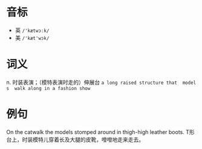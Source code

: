 # 音标

- 英 `/'kætwɔːk/`
- 美 `/'kæt'wɔk/`

# 词义

n. 时装表演；（模特表演时走的）伸展台
`a long raised structure that  model s  walk along in a fashion show`

# 例句

On the catwalk the models stomped around in thigh-high leather boots.
T形台上，时装模特儿穿着长及大腿的皮靴，噔噔地走来走去。


